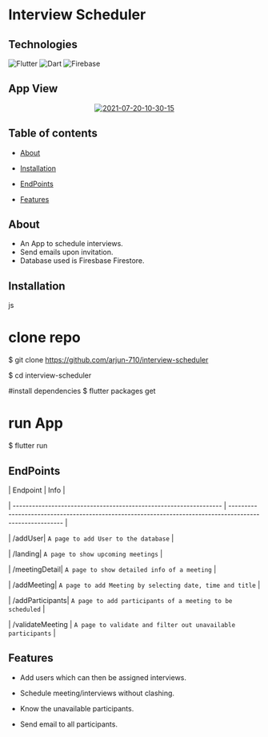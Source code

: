 # Interview Scheduler

  

## Technologies

  

![Flutter](https://img.shields.io/badge/Flutter-02569B?style=flat&logo=flutter&logoColor=white) ![Dart](https://img.shields.io/badge/Dart-0175C2?style=flat&logo=flutter&logoColor=white) ![Firebase](https://img.shields.io/badge/firebase-ffca28?style=flat&logo=firebase&logoColor=white)


  

## App View

  

<div  align="center">

<a  href="https://burgurly.azurewebsites.net/"><img  src="https://i.ibb.co/bmYH0VG/Screenshot-2022-04-14-094528.png"  alt="2021-07-20-10-30-15"  border="0"></a>

</div>

  

## Table of contents

  

- [About](#about)

- [Installation](#installation)

- [EndPoints](#EndPoints)

- [Features](#Features)

  

## About

  

- An App to schedule interviews.
- Send emails upon invitation.
- Database used is Firesbase Firestore.

  

## Installation
js

# clone repo

$ git clone https://github.com/arjun-710/interview-scheduler

$ cd interview-scheduler

  

#install dependencies
$ flutter packages get



# run App
$ flutter run
 

## EndPoints

 

| Endpoint | Info |

| ----------------------------------------------------------------- | -------------------------------------------------------------------------------------------------------- |

| /addUser| `A page to add User to the database` |

| /landing| `A page to show upcoming meetings` |

| /meetingDetail| `A page to show detailed info of a meeting` |

| /addMeeting| `A page to add Meeting by selecting date, time and title` |

| /addParticipants| `A page to add participants of a meeting to be scheduled` |

| /validateMeeting | `A page to validate and filter out unavailable participants` |


 

## Features

  

- Add users which can then be assigned interviews.

- Schedule meeting/interviews without clashing. 

- Know the unavailable participants.

- Send email to all participants.

